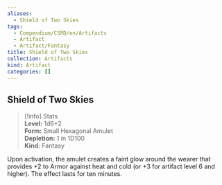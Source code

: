 ```yaml
---
aliases:
  - Shield of Two Skies
tags:
  - Compendium/CSRD/en/Artifacts
  - Artifact
  - Artifact/Fantasy
title: Shield of Two Skies
collection: Artifacts
kind: Artifact
categories: []
---
```

## Shield of Two Skies  
>[!info] Stats  
> **Level:** 1d6+2  
> **Form:** Small Hexagonal Amulet  
> **Depletion:** 1 in 1D100  
> **Kind:** Fantasy
  
Upon activation, the amulet creates a faint glow around the wearer that provides +2 to Armor against heat and cold (or +3 for artifact level 6 and higher). The effect lasts for ten minutes.